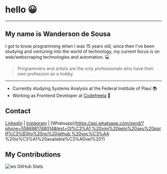 # hello :grinning:

---

## My name is Wanderson de Sousa

I got to know programming when I was 15 years old, since then I've been studying and venturing into the world of technology, my current focus is on web/webscraping technologies and automation. :computer:

>Programmers and artists are the only professionals who have their own profession as a hobby.


---
* Currently studying Systems Analysis at the Federal Institute of Piauí :books:
* Working as Frontend Developer at [Codefreela](https://codefreela.com/) :office:

## Contact

[Linkedin](https://www.linkedin.com/in/wanderson-sousa) |
[Instagram](https://www.instagram.com/wander_dev) |
[Whatsapp](https://api.whatsapp.com/send/?phone=5586981748014&text=Ol%C3%A1,%20vim%20pelo%20seu%20portf%C3%B3lio%20no%20github,%20voc%C3%AA %20is%C3%A1%20available%C3%ADvel%20?)

## My Contributions
![ws GitHub Stats](https://github-readme-stats.vercel.app/api?username=wandersonsousa&hide=["stars"]&show_icons=true)
